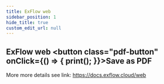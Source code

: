 ```yaml
---
title: ExFlow web
sidebar_position: 1
hide_title: true
custom_edit_url: null
---
```

## ExFlow web <button class="pdf-button" onClick={() => { print(); }}>Save as PDF</button>

More more details see link:
https://docs.exflow.cloud/web
